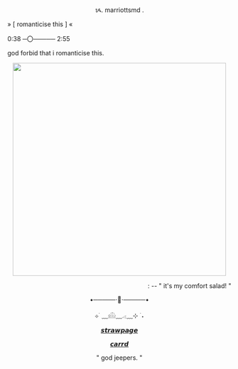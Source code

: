<p align=center> ᝰ. marriottsmd . </p>

<p align=left> » [ romanticise this ] « </p>
<p align=left> 0:38 ─〇───── 2:55 </p>

<p align=left>  god forbid that i romanticise this. </p>

<p align="center">
<img src="https://tenor.com/en-GB/view/arthur-tv-chris-md-chris-dixon-arthur-frederick-biting-gif-9327130253725539584" width="480" height="480" />

<p align=right> : -- " it's my comfort salad! "</p>

<p align=center> •─────⋅📄⋅─────•</p>

<p align=center> ⊹ ࣪ ﹏𓊝﹏𓂁﹏⊹ ࣪ ˖</p>


<p align=center> <a href="https://marriottsmd.straw.page/">𝙨𝙩𝙧𝙖𝙬𝙥𝙖𝙜𝙚</a></p>

<p align=center> <a href="https://ult-rebel.carrd.co">𝙘𝙖𝙧𝙧𝙙</a></p>


<p align=center> " god jeepers. " </p>

<!--
**marriottsmd/marriottsmd** is a ✨ _special_ ✨ repository because its `README.md` (this file) appears on your GitHub profile.

Here are some ideas to get you started:

- 🔭 I’m currently working on ...
- 🌱 I’m currently learning ...
- 👯 I’m looking to collaborate on ...
- 🤔 I’m looking for help with ...
- 💬 Ask me about ...
- 📫 How to reach me: ...
- 😄 Pronouns: ...
- ⚡ Fun fact: ...
-->
